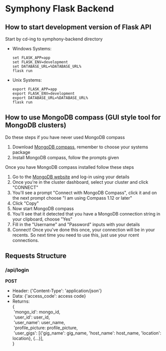 # Symphony Flask Backend

## How to start development version of Flask API
Start by cd-ing to symphony-backend directory
- Windows Systems:
    ```
    set FLASK_APP=app
    set FLASK_ENV=development
    set DATABASE_URL=%DATABASE_URL%
    flask run
    ```
- Unix Systems:
    ```
    export FLASK_APP=app
    export FLASK_ENV=development
    export DATABASE_URL=%DATABASE_URL%
    flask run
    ```

## How to use MongoDB compass (GUI style tool for MongoDB clusters)
Do these steps if you have never used MongoDB compass
1. Download [MongoDB compass](https://www.mongodb.com/download-center?jmp=hero#compass), remember to choose your systems package
2. Install MongoDB compass, follow the prompts given

Once you have MongoDB compass installed follow these steps
1. Go to the [MongoDB website](https://www.mongodb.com/) and log-in using your details 
2. Once you're in the cluster dashboard, select your cluster and click "CONNECT"
3. You'll see a prompt "Connect with MongoDB Compass", click it and on the next prompt choose "I am using Compass 1.12 or later"
4. Click "Copy"
5. Now start MongoDB compass 
6. You'll see that it detected that you have a MongoDB connection string in your clipboard, choose "Yes"
7. Fill in the "Username" and "Password" inputs with your details
8. Connect!
Once you've done this once, your connection will be in your recents. So next time you need to use this, just use your rcent connections.

## Requests Structure
### /api/login
**POST**
- Header: {'Content-Type': 'application/json'}
- Data: {'access_code': access code}
- Returns: \
{\
&nbsp;'mongo_id': mongo_id,\
&nbsp;'user_id': user_id,\
&nbsp;'user_name': user_name,\
&nbsp;'profile_picture: profile_picture,\
&nbsp;'user_gigs': \[{'gig_name': gig_name, 'host_name': host_name, 'location': location}, {...}],\
}
